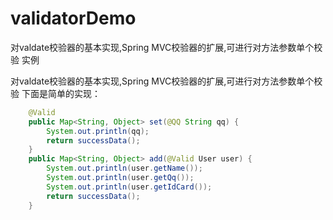 # validatorDemo
对valdate校验器的基本实现,Spring MVC校验器的扩展,可进行对方法参数单个校验 实例

对valdate校验器的基本实现,Spring MVC校验器的扩展,可进行对方法参数单个校验 下面是简单的实现：

```java
    @Valid
    public Map<String, Object> set(@QQ String qq) {
        System.out.println(qq);
        return successData();
    }
    public Map<String, Object> add(@Valid User user) {
        System.out.println(user.getName());
        System.out.println(user.getQq());
        System.out.println(user.getIdCard());
        return successData();
    }
```
